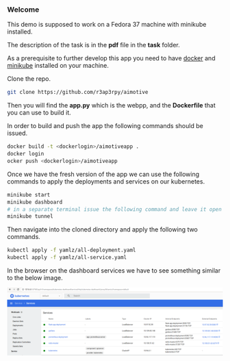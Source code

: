 ### Welcome

This demo is supposed to work on a Fedora 37 machine with minikube installed.

The description of the task is in the **pdf** file in the **task** folder.

As a prerequisite to further develop this app you need to have [docker](https://www.docker.com/) and [minikube](https://minikube.sigs.k8s.io/docs/start/) installed on your machine.

Clone the repo.

``` bash
git clone https://github.com/r3ap3rpy/aimotive
```

Then you will find the **app.py** which is the webpp, and the **Dockerfile** that you can use to build it.

In order to build and push the app the following commands should be issued.

``` bash
docker build -t <dockerlogin>/aimotiveapp .
docker login
ocker push <dockerlogin>/aimotiveapp
```

Once we have the fresh version of the app we can use the following commands to apply the deployments and services on our kubernetes.

``` bash
minikube start
minikube dashboard
# in a separate terminal issue the following command and leave it open
minikube tunnel
```

Then navigate into the cloned directory and apply the following two commands.

``` bash
kubectl apply -f yamlz/all-deployment.yaml
kubectl apply -f yamlz/all-service.yaml
```

In the browser on the dashboard services we have to see something similar to the below image.

![interpreter](/img/dashboard.png)
